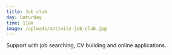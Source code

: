 ```yaml
---
title: Job club
day: Saturday
time: 11am
image: /uploads/activity-job-club.jpg
---
```

Support with job searching, CV building and online applications.